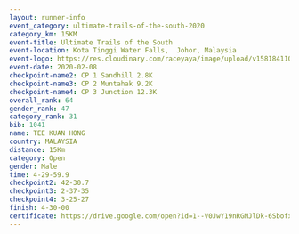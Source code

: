 ```yaml
--- 
layout: runner-info 
event_category: ultimate-trails-of-the-south-2020 
category_km: 15KM 
event-title: Ultimate Trails of the South 
event-location: Kota Tinggi Water Falls,  Johor, Malaysia 
event-logo: https://res.cloudinary.com/raceyaya/image/upload/v1581841103/logo/2020/ultimate-trails-2020_i93dfj.jpg 
event-date: 2020-02-08 
checkpoint-name2: CP 1 Sandhill 2.8K 
checkpoint-name3: CP 2 Muntahak 9.2K 
checkpoint-name4: CP 3 Junction 12.3K 
overall_rank: 64
gender_rank: 47
category_rank: 31
bib: 1041
name: TEE KUAN HONG
country: MALAYSIA
distance: 15Km
category: Open
gender: Male
time: 4-29-59.9
checkpoint2: 42-30.7
checkpoint3: 2-37-35
checkpoint4: 3-25-27
finish: 4-30-00
certificate: https://drive.google.com/open?id=1--V0JwY19nRGMJlDk-6SbofxVpRLDE63
--- 
```

